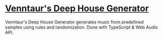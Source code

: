 # [Venntaur's Deep House Generator](http://venntaur.info/deephouse-generator/)

Venntaur's Deep House Generator generates music from predefined samples using rules and randomization. Done with TypeScript & Web Audio API.
